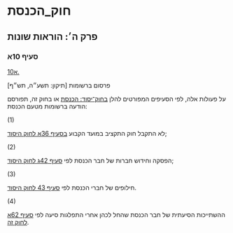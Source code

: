# חוק_הכנסת

## פרק ה׳: הוראות שונות

### סעיף 10א

[10א.](https://he.wikisource.org/wiki/%D7%97%D7%95%D7%A7_%D7%94%D7%9B%D7%A0%D7%A1%D7%AA#%D7%A1%D7%A2%D7%99%D7%A3_10%D7%90)

פרסום ברשומות [תיקון: תשע״ה, תש״ף]

על פעולות אלה, לפי הסעיפים המפורטים להלן [בחוק־יסוד: הכנסת](https://he.wikisource.org/wiki/%D7%97%D7%95%D7%A7-%D7%99%D7%A1%D7%95%D7%93:_%D7%94%D7%9B%D7%A0%D7%A1%D7%AA "חוק-יסוד: הכנסת") או בחוק זה, תפורסם הודעה ברשומות מטעם הכנסת:

(1)

לא התקבל חוק התקציב במועד הקבוע [בסעיף 36א לחוק היסוד](https://he.wikisource.org/wiki/%D7%97%D7%95%D7%A7-%D7%99%D7%A1%D7%95%D7%93:_%D7%94%D7%9B%D7%A0%D7%A1%D7%AA#%D7%A1%D7%A2%D7%99%D7%A3_36%D7%90 "חוק-יסוד: הכנסת");

(2)

הפסקה וחידוש חברות של חבר הכנסת לפי [סעיף 42ג לחוק היסוד](https://he.wikisource.org/wiki/%D7%97%D7%95%D7%A7-%D7%99%D7%A1%D7%95%D7%93:_%D7%94%D7%9B%D7%A0%D7%A1%D7%AA#%D7%A1%D7%A2%D7%99%D7%A3_42%D7%92 "חוק-יסוד: הכנסת");

(3)

חילופים של חברי הכנסת לפי [סעיף 43 לחוק היסוד](https://he.wikisource.org/wiki/%D7%97%D7%95%D7%A7-%D7%99%D7%A1%D7%95%D7%93:_%D7%94%D7%9B%D7%A0%D7%A1%D7%AA#%D7%A1%D7%A2%D7%99%D7%A3_43 "חוק-יסוד: הכנסת").

(4)

ההשתייכות הסיעתית של חבר הכנסת שהחל לכהן אחרי התפלגות סיעה לפי [סעיף 62א לחוק זה](https://he.wikisource.org/wiki/%D7%97%D7%95%D7%A7_%D7%94%D7%9B%D7%A0%D7%A1%D7%AA#%D7%A1%D7%A2%D7%99%D7%A3_62%D7%90).